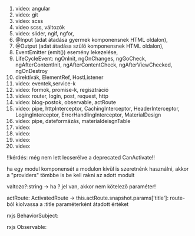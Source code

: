 1. video: angular
2. video: git
3. video: scss
4. video scss, változók
5. video: slider, ngif, ngfor,
1. @Input (adat átadása gyermek komponensnek HTML oldalon),
2. @Output (adat átadása szülő komponensnek HTML oldalon),
3. EventEmitter (emit()) esemény lekezelése,
4. LifeCycleEvent: ngOnInit, ngOnChanges, ngGoCheck, ngAfterContentInit, ngAfterContentCheck, ngAfterViewChecked,
   ngOnDestroy
5. direktívák, ElementRef, HostListener
6. video: eventek,service-k
7. video: formok, promise-k, regisztráció
8. video: router, login, post, request, http
9. video: blog-postok, observable, actRoute
10. video: pipe, httpInterceptor, CachingInterceptor, HeaderInterceptor, LogingInterceptor, ErrorHandlingInterceptor, MaterialDesign
11. video: pipe, dateformázás, materialdeisgnTable
12. video:
13. video:
14. video:
15. video:

!!kérdés: még nem lett lecserélve a deprecated CanActivate!!

ha egy modul komponensét a modulon kívül is szeretnénk használni, akkor a "providers" tömbbe is be kell rakni az adott
modult

valtozo?:string -> ha ? jel van, akkor nem kötelező paraméter!

actRoute: ActivatedRoute -> this.actRoute.snapshot.params['title']: route-ból kiolvassa a :title paraméterként átadott értéket 

rxjs BehaviorSubject:

rxjs Observable: 

